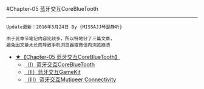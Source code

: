 #Chapter-05 蓝牙交互CoreBlueTooth

---
```objc
Update更新：2016年5月24日 By {MISSAJJ琴瑟静听}
```
 
 ```
由于此章节笔记内容比较多，所以特地分了三篇文章，
避免因文章太长而导致手机浏览器或微信内浏览崩溃
```
 
* [★【Chapter-05 蓝牙交互CoreBlueTooth】](README.md)
   * [（I）蓝牙交互CoreBlueTooth](iff09_lan_ya_jiaohu_corebluetooth.md)
   * [（II）蓝牙交互GameKit](iiff09_lan_ya_jiao_hu_gamekit.md)
   * [（III）蓝牙交互Mutipeer Connectivity](iiiff09_lan_ya_jiaohu_mutipeer_connectivity.md)